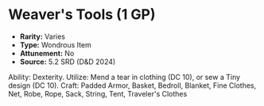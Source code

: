 # Weaver's Tools (1 GP)

- **Rarity:** Varies
- **Type:** Wondrous Item
- **Attunement:** No
- **Source:** 5.2 SRD (D&D 2024)

Ability: Dexterity. Utilize: Mend a tear in clothing (DC 10), or sew a Tiny design (DC 10). Craft: Padded Armor, Basket, Bedroll, Blanket, Fine Clothes, Net, Robe, Rope, Sack, String, Tent, Traveler's Clothes
